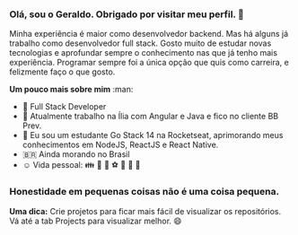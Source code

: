 ### Olá, sou o Geraldo. Obrigado por visitar meu perfil. :wave:
<p>
  Minha experiência é maior como desenvolvedor backend. Mas há alguns já trabalho como desenvolvedor full stack. Gosto muito de estudar novas tecnologias e aprofundar sempre o conhecimento nas que já tenho mais experiência. Programar sempre foi a única opção que quis como carreira, e felizmente faço o que gosto.
</p>
<!--
<a href="https://www.linkedin.com/in/geraldo-franca" target="_blank">
<img src="https://camo.githubusercontent.com/b0cf43e08b70097c6e8777eb14ff191f211bf14278aacc87c255f69d7761cab5/68747470733a2f2f696d672e736869656c64732e696f2f62616467652f2d4c696e6b6564496e2d626c75653f7374796c653d666f722d7468652d6261646765266c6f676f3d4c696e6b6564696e266c6f676f436f6c6f723d7768697465" />
</a>
<a href="mailto:geraldo.pereira.franca">
<img src="https://camo.githubusercontent.com/a9edef25cbdf1d90271ff2d8f6e81eb968e9626146f902a12a0d9dcfc7e0731c/687474703a2f2f696d672e736869656c64732e696f2f62616467652f2d476d61696c2d4431343833363f7374796c653d666f722d7468652d6261646765266c6f676f3d476d61696c266c6f676f436f6c6f723d7768697465" />
</a>
<a href="https://www.instagram.com/tecnologiasimplificada" target="_blank">
<img src="https://camo.githubusercontent.com/7d0ca3bd11f07ef686318643f0c9ac94ebe6c6b3339e0ccf7cfcdcb12fd21743/687474703a2f2f696d672e736869656c64732e696f2f62616467652f2d496e7374616772616d2d4534343035463f7374796c653d666f722d7468652d6261646765266c6f676f3d496e7374616772616d266c6f676f436f6c6f723d7768697465" />
</a>
<a href="https://t.me/geraldofranca" target="_blank">
<img src="https://camo.githubusercontent.com/11111adb2f62f3160555be3218018beae552d7992f753638636b444091a1627a/687474703a2f2f696d672e736869656c64732e696f2f62616467652f2d54656c656772616d2d3243413545303f7374796c653d666f722d7468652d6261646765266c6f676f3d54656c656772616d266c6f676f436f6c6f723d7768697465" />
</a>
<img src="https://camo.githubusercontent.com/779a1474ab80cd19ed706af44fd61f31acf04abe24baa58992c724155f35ffda/687474703a2f2f696d672e736869656c64732e696f2f62616467652f2d446973636f72642d3732383944413f7374796c653d666f722d7468652d6261646765266c6f676f3d446973636f7264266c6f676f436f6c6f723d7768697465" />
<img src="https://github.com/geraldofranca/geraldofranca/blob/main/instagram.jpg" heigth="48" width="48" />
</p>
-->
<p>
<b>Um pouco mais sobre mim</b> :man:

- :rocket: Full Stack Developer
- :office: Atualmente trabalho na Ília com Angular e Java e fico no cliente BB Prev.
- :school_satchel: Eu sou um estudante Go Stack 14 na Rocketseat, aprimorando meus conhecimentos em NodeJS, ReactJS e React Native.
- :brazil: Ainda morando no Brasil
- :relaxed: Vida pessoal: :family: :dog: :runner: :soccer: :movie_camera: :beers: :hamburger: 
</p>

### Honestidade em pequenas coisas não é uma coisa pequena.

**Uma dica:** Crie projetos para ficar mais fácil de visualizar os repositórios. Vá até a tab Projects para visualizar melhor. 😄

<!--
<p>
<b>Languages and Tools:</b>
  <p>
    <img src="https://img.icons8.com/color/24/000000/html-5.png"/>
    <img src="https://img.icons8.com/color/24/000000/css3.png"/>
    <img src="https://img.icons8.com/color/24/000000/javascript.png"/>
  </p>
  <p>
    <img src="https://img.icons8.com/color/32/000000/nodejs.png"/>
    <img src="https://img.icons8.com/color/24/000000/angularjs.png"/>
  </p>
  <p>
    <img src="https://img.icons8.com/color/24/000000/bootstrap.png"/>
  </p>
  <p>
    <img src="https://img.icons8.com/color/24/000000/visual-studio.png"/>
  </p>
  <p>
    <img src="https://img.icons8.com/color/24/000000/github--v1.png"/>
    <img src="https://img.icons8.com/color/24/000000/heroku.png"/>
    <img src="https://img.icons8.com/color/24/000000/travis-ci.png"/>
    <img src="https://img.icons8.com/color/24/000000/npm.png"/>
  </p>
  <p>
    <img src="https://img.icons8.com/color/24/000000/java-coffee-cup-logo.png"/>
    <img src="https://img.icons8.com/color/24/000000/php.png"/>
    <img src="https://img.icons8.com/color/24/000000/asp.png"/>
    <img src="https://img.icons8.com/color/24/000000/vb.png"/>
  </p>
</p>

<b>Technologies</b> :floppy_disk:
<p>
  <img src="https://github.com/geraldofranca/geraldofranca/blob/main/mongodb.svg" heigth="32" />
  <img src="https://github.com/geraldofranca/geraldofranca/blob/main/mysql.svg" heigth="32" />
  <img src="https://github.com/geraldofranca/geraldofranca/blob/main/postgresql.png" heigth="32" />
</p>
<p>
  <img src="https://github.com/geraldofranca/geraldofranca/blob/main/node.png" heigth="32" />
  <img src="https://github.com/geraldofranca/geraldofranca/blob/main/reactjs.svg" heigth="32" />
  <img src="https://github.com/geraldofranca/geraldofranca/blob/main/angular.png" heigth="32" />
  <img src="https://github.com/geraldofranca/geraldofranca/blob/main/vue.png" heigth="32" />
</p>
<p>
  <img src="https://github.com/geraldofranca/geraldofranca/blob/main/java.svg" heigth="32" />
  <img src="https://github.com/geraldofranca/geraldofranca/blob/main/php.png" heigth="32" />
</p>
<p>
  <img src="https://github.com/geraldofranca/geraldofranca/blob/main/html5.svg" height="32" />
  <img src="https://github.com/geraldofranca/geraldofranca/blob/main/css3.svg" height="32" />
  <img src="https://github.com/geraldofranca/geraldofranca/blob/main/js.png" height="32" />
</p>

**geraldofranca/geraldofranca** is a ✨ _special_ ✨ repository because its `README.md` (this file) appears on your GitHub profile.

Here are some ideas to get you started:

- 🔭 I’m currently working on ...
- 🌱 I’m currently learning ...
- 👯 I’m looking to collaborate on ...
- 🤔 I’m looking for help with ...
- 💬 Ask me about ...
- 📫 How to reach me: ...
- 😄 Pronouns: ...
- ⚡ Fun fact: ...
-->
